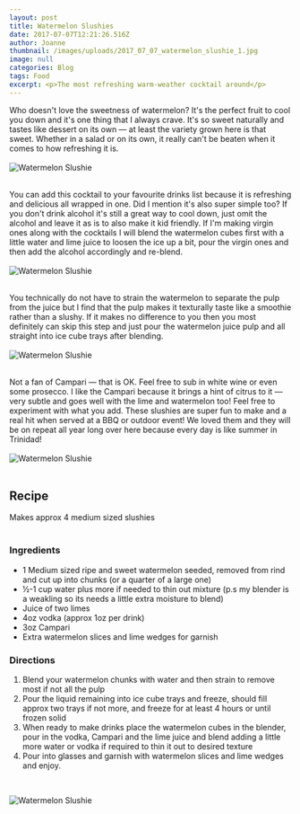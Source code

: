 ```yaml
---
layout: post
title: Watermelon Slushies
date: 2017-07-07T12:21:26.516Z
author: Joanne
thumbnail: /images/uploads/2017_07_07_watermelon_slushie_1.jpg
image: null
categories: Blog
tags: Food
excerpt: <p>The most refreshing warm-weather cocktail around</p>
---
```

Who doesn't love the sweetness of watermelon? It's the perfect fruit to cool you down and it's one thing that I always crave. It's so sweet naturally and tastes like dessert on its own — at least the variety grown here is that sweet. Whether in a salad or on its own, it really can't be beaten when it comes to how refreshing it is.  
<br>
![Watermelon Slushie](/images/uploads/2017_07_07_watermelon_slushie_2.jpg)  
<br>  

You can add this cocktail to your favourite drinks list because it is refreshing and delicious all wrapped in one. Did I mention it's also super simple too? If you don't drink alcohol it's still a great way to cool down, just omit the alcohol and leave it as is to also make it kid friendly. If I'm making virgin ones along with the cocktails I will blend the watermelon cubes first with a little water and lime juice to loosen the ice up a bit, pour the virgin ones and then add the alcohol accordingly and re-blend.  
<br>
![Watermelon Slushie](/images/uploads/2017_07_07_watermelon_slushie_3.jpg)  
<br>

You technically do not have to strain the watermelon to separate the pulp from the juice but I find that the pulp makes it texturally taste like a smoothie rather than a slushy. If it makes no difference to you then you most definitely can skip this step and just pour the watermelon juice pulp and all straight into ice cube trays after blending.  
<br>
![Watermelon Slushie](/images/uploads/2017_07_07_watermelon_slushie_4.jpg)  
<br>

Not a fan of Campari — that is OK. Feel free to sub in white wine or even some prosecco.  I like the Campari because it brings a hint of citrus to it — very subtle and goes well with the lime and watermelon too!  Feel free to experiment with what you add. These slushies are super fun to make and a real hit when served at a BBQ or outdoor event! We loved them and they will be on repeat all year long over here because every day is like summer in Trinidad!  
<br>
![Watermelon Slushie](/images/uploads/2017_07_07_watermelon_slushie_5.jpg)  
<br>

## Recipe
Makes approx 4 medium sized slushies  
<br>

### Ingredients

* 1 Medium sized ripe and sweet watermelon seeded, removed from rind and cut up into chunks (or a quarter of a large one)
* ½-1 cup water plus more if needed to thin out mixture (p.s my blender is a weakling so its needs a little extra moisture to blend)
* Juice of two limes
* 4oz vodka (approx 1oz per drink)
* 3oz Campari
* Extra watermelon slices and lime wedges for garnish

### Directions

1. Blend your watermelon chunks with water and then strain to remove most if not all the pulp
2. Pour the liquid remaining into ice cube trays and freeze, should fill approx two trays if not more, and freeze for at least 4 hours or until frozen solid
3. When ready to make drinks place the watermelon cubes in the blender, pour in the vodka, Campari  and the lime juice and blend adding  a little more water or vodka if required to thin it out to desired texture
4. Pour into glasses and ​garnish with watermelon slices and lime wedges and enjoy.  
<br>

![Watermelon Slushie](/images/uploads/2017_07_07_watermelon_slushie_6.jpg)
